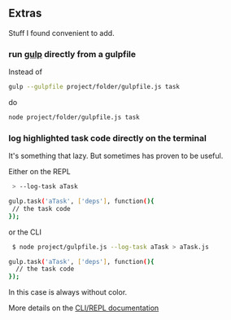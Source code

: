 ## Extras

Stuff I found convenient to add.

### run [gulp][x-gulp] directly from a gulpfile

Instead of

```sh
gulp --gulpfile project/folder/gulpfile.js task
```

do

```sh
node project/folder/gulpfile.js task
```

### log highlighted task code directly on the terminal

It's something that lazy. But sometimes has proven to be useful.

Either on the REPL

```sh
 > --log-task aTask

gulp.task('aTask', ['deps'], function(){
 // the task code
});
```

or the CLI

```sh
 $ node project/gulpfile.js --log-task aTask > aTask.js

gulp.task('aTask', ['deps'], function(){
  // the task code
});
```

In this case is always without color.


More details on the [CLI/REPL documentation](cli-repl.md)

[x-gulp]: https://github.com/gulpjs/gulp
